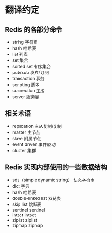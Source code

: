 # 翻译约定


## Redis 的各部分命令

* string 字符串
* hash 哈希表
* list 列表
* set 集合
* sorted set 有序集合
* pub/sub 发布/订阅
* transaction 事务
* scripting 脚本
* connection 连接
* server 服务器


## 相关术语

* replication 主从复制/复制
* master 主节点
* slave 附属节点
* event driven 事件驱动
* cluster 集群


## Redis 实现内部使用的一些数据结构

* sds（simple dynamic string） 动态字符串
* dict 字典
* hash 哈希表
* double-linked list 双链表
* skip list 跳跃表
* sentinel sentinel
* intset intset
* ziplist ziplist
* zipmap zipmap
